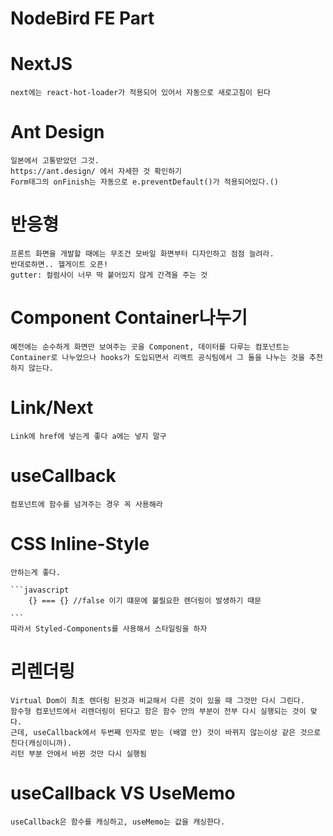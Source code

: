 # NodeBird FE Part

# NextJS
    next에는 react-hot-loader가 적용되어 있어서 자동으로 새로고침이 된다
    
    
# Ant Design
    일본에서 고통받았던 그것. 
    https://ant.design/ 에서 자세한 것 확인하기
    Form태그의 onFinish는 자동으로 e.preventDefault()가 적용되어있다.()

# 반응형
    프론트 화면을 개발할 때에는 무조건 모바일 화면부터 디자인하고 점점 늘려라.
    반대로하면.. 헬게이트 오픈!
    gutter: 컬럼사이 너무 딱 붙어있지 않게 간격을 주는 것

# Component Container나누기
    예전에는 순수하게 화면만 보여주는 곳을 Component, 데이터를 다루는 컴포넌트는 Container로 나누었으나 hooks가 도입되면서 리액트 공식팀에서 그 둘을 나누는 것을 추천하지 않는다.

# Link/Next
    Link에 href에 넣는게 좋다 a에는 넣지 말구

# useCallback
    컴포넌트에 함수를 넘겨주는 경우 꼭 사용해라

# CSS Inline-Style
    안하는게 좋다.

    ```javascript
        {} === {} //false 이기 떄문에 불필요한 렌더링이 발생하기 때문

    ```
    따라서 Styled-Components를 사용해서 스타일링을 하자
# 리렌더링
    Virtual Dom이 최초 렌더링 된것과 비교해서 다른 것이 있을 때 그것만 다시 그린다.
    함수형 컴포넌트에서 리렌더링이 된다고 함은 함수 안의 부분이 전부 다시 실행되는 것이 맞다.
    근데, useCallback에서 두번째 인자로 받는 (배열 안) 것이 바뀌지 않는이상 같은 것으로 친다(캐싱이니까).
    리턴 부분 안에서 바뀐 것만 다시 실행됨
    

# useCallback VS UseMemo
    useCallback은 함수를 캐싱하고, useMemo는 값을 캐싱한다.
    